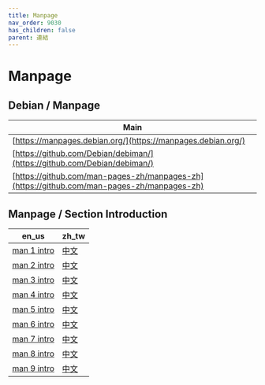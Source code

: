 ```yaml
---
title: Manpage
nav_order: 9030
has_children: false
parent: 連結
---
```



# Manpage


## Debian / Manpage

| Main |
| --- |
| [https://manpages.debian.org/](https://manpages.debian.org/) |
| [https://github.com/Debian/debiman/](https://github.com/Debian/debiman/) |
| [https://github.com/man-pages-zh/manpages-zh](https://github.com/man-pages-zh/manpages-zh)


## Manpage / Section Introduction

| en_us | zh_tw |
| --- | --- |
| [man 1 intro](https://manpages.debian.org/bookworm/manpages/intro.1.en.html) | [中文](https://manpages.debian.org/bookworm/manpages-zh/intro.1.zh_TW.html) |
| [man 2 intro](https://manpages.debian.org/bookworm/manpages/intro.2.en.html) | [中文](https://manpages.debian.org/bookworm/manpages-zh/intro.2.zh_TW.html) |
| [man 3 intro](https://manpages.debian.org/bookworm/manpages/intro.3.en.html) | [中文](https://manpages.debian.org/bookworm/manpages-zh/intro.3.zh_TW.html) |
| [man 4 intro](https://manpages.debian.org/bookworm/manpages/intro.4.en.html) | [中文](https://manpages.debian.org/bookworm/manpages-zh/intro.4.zh_TW.html) |
| [man 5 intro](https://manpages.debian.org/bookworm/manpages/intro.5.en.html) | [中文](https://manpages.debian.org/bookworm/manpages-zh/intro.5.zh_TW.html) |
| [man 6 intro](https://manpages.debian.org/bookworm/manpages/intro.6.en.html) | [中文](https://manpages.debian.org/bookworm/manpages-zh/intro.6.zh_TW.html) |
| [man 7 intro](https://manpages.debian.org/bookworm/manpages/intro.7.en.html) | [中文](https://manpages.debian.org/bookworm/manpages-zh/intro.7.zh_TW.html) |
| [man 8 intro](https://manpages.debian.org/bookworm/manpages/intro.8.en.html) | [中文](https://manpages.debian.org/bookworm/manpages-zh/intro.8.zh_TW.html) |
| [man 9 intro](https://manpages.debian.org/bookworm/manpages/intro.9.en.html) | [中文](https://manpages.debian.org/bookworm/manpages-zh/intro.9.zh_TW.html) |
